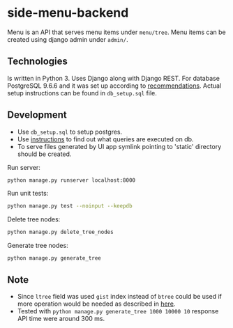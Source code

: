 # side-menu-backend

Menu is an API that serves menu items under `menu/tree`. Menu items can be created using django admin under `admin/`.

## Technologies
Is written in Python 3. Uses Django along with Django REST. For database PostgreSQL 9.6.6 and it was set up according to [recommendations](https://docs.djangoproject.com/en/2.0/ref/databases/#postgresql-notes). Actual setup instructions can be found in `db_setup.sql` file.

## Development
* Use `db_setup.sql` to setup postgres.
* Use [instructions](http://www.microhowto.info/howto/log_all_queries_to_a_postgresql_server.html) to find out what queries are executed on db.
* To serve files generated by UI app symlink pointing to 'static' directory should be created.

Run server:
```sh
python manage.py runserver localhost:8000
```

Run unit tests:
```sh
python manage.py test --noinput --keepdb
```

Delete tree nodes:
```sh
python manage.py delete_tree_nodes
```

Generate tree nodes:
```
python manage.py generate_tree
```

## Note
* Since `ltree` field was used `gist` index instead of `btree` could be used if more operation would be needed as described in [here](https://www.postgresql.org/docs/9.1/static/ltree.html).
* Tested with `python manage.py generate_tree 1000 10000 10` response API time were around 300 ms.